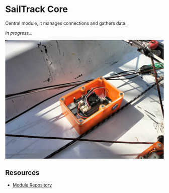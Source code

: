# SailTrack Core
Central module, it manages connections and gathers data.

*In progress...*

![core-image](Assets/Core%20Image.jpg)

## Resources
* [Module Repository](https://github.com/metis-vela-unipd/sailtrack-core)
